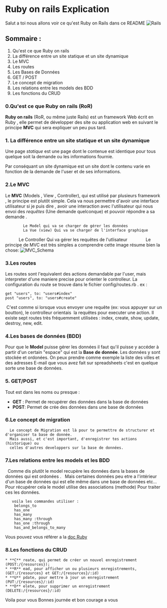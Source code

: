 # Ruby on rails Explication
  Salut a toi nous allons voir ce qu'est Ruby on Rails dans ce README
  ![Rails](https://i.imgur.com/eo8Asuu.png?2)
## Sommaire :
 
 1. Qu'est ce que Ruby on rails
 1. La différence entre un site statique et un site dynamique
 2. Le MVC
 3. Les routes
 4. Les Bases de Données
 5. GET / POST
 6. Le concept de migration
 7. Les relations entre les models des BDD
 8. Les fonctions du CRUD

###  0.Qu'est ce que Ruby on rails (RoR)
   
   **Ruby on rails** (RoR, ou même juste Rails) est un framework Web écrit en Ruby ,
     elle permet de développer des site ou application web en suivant le principe **MVC**
     qui sera expliquer un peu pus tard.

### 1. La différence entre un site statique et un site dynamique
       
   Une page *statique* est une page dont le contenue est identique pour tous quelque soit la demande ou
   les informations fournie.
       
   Par conséquant un site dynamique est un site dont le contenu varie en fonction de la demande de l'user et
   de ses informations.
       
### 2.Le MVC
   
   Le  **MVC** (Models , View , Controller), qui est utilisé par plusieurs framework , le principe est plutôt simple. Cela va nous permettre d'avoir une interface utilisateur si je puis dire , avoir une interaction avec l'utilisateur qui nous envoi des _requêtes_ (Une demande quelconque) et pouvoir répondre a sa demande .
          
            Le Model qui va se charger de gérer les données
            La Vue (view) Qui va se charger de l'interface graphique
            Le Controller Qui va gérer les requêtes de l'utlisateur
               
  Le principe de MVC est très simples a comprendre cette image résume bien la chose:
![MVC_Schema](https://i.imgur.com/cxlwPC8.png?1)

### 3.Les routes

   Les routes sont l'equivalent des actions demandable par l'user, mais interpreter d'une maniere precise
   pour orienter le controlleur.
   La configuration du route se trouve dans le fichier config/routes.rb . ex : 

```
get "users", to: "users#index"
post "users", to: "users#create"
```

  C'est comme si lorsque vous envoyer une requête (ex: vous appuyer sur un boutton), le controlleur orientais
  la requêtes pour executer une action.
  Il existe sept routes très fréquemment utilisées : index, create, show, update, destroy, new, edit.

### 4.Les bases de données (BDD)

  Pour que le **Model** puisse gérer les données il faut qu'il puisse y accéder à partir d'un certain "espace"
  qui est la **Base** **de** **donnée**.
  Les données y sont stockée et ordonées. On peux prendre comme exemple la liste des villes et des adresses E-mail
  que vous avez fait sur spreadsheets c'est en quelque sorte une base de données.
    
### 5. GET/POST

  Tout est dans les noms ou presque :
   * **GET** : Permet de recupérer des données dans la base de données
   * **POST**: Permet de crée des données dans une base de données
    
### 6.Le concept de migration 

      Le concept de Migration est là pour te permettre de structurer et d'organiser ta base de donnée.
      Mais aussi, et c'est important, d'enregistrer tes actions (historique) ou
      celles d'autres developpers sur la base de données.
      
### 7.Les relations entre les models et les BDD

   Comme dis plutôt le model recupère les données dans la bases de données qui est ordonées . 
   Mais certaines données peu etre a l'intérieur d'un base de données qui est elle même dans une base de données etc...
   Pour récupérer cela le model utilise des associations (methode) Pour traiter ces les données.
    
       voila les commandes utiliser :
        belongs_to
        has_one
        has_many
        has_many :through
        has_one :through
        has_and_belongs_to_many
    
    
  Vous pouvez vous référer a la [doc Ruby](http://guides.rubyonrails.org/association_basics.html#the-types-of-associations)
    
### 8.Les fonctions du CRUD

    * **C** reate, qui permet de créer un nouvel enregistrement (POST:/{resources});
    * **R** ead, pour afficher un ou plusieurs enregistrements, (GET:/{resources} et GET:/{resources}/:id)
    * **U** pdate, pour mettre à jour un enregistrement (PUT:/{resources}/:id)
    * **D** elete, pour supprimer un enregistrement (DELETE:/{resources}/:id)


Voila pour vous Bonnes journée et bon courage a vous
      
